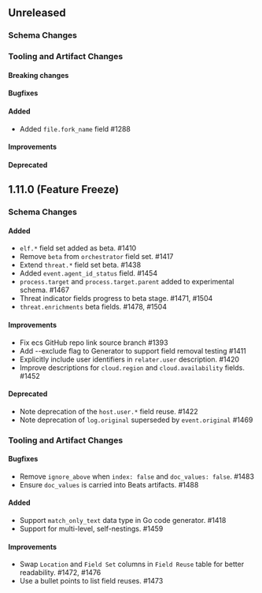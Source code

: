 <!-- When adding an entry to the Changelog:

- Please follow the Keep a Changelog: http://keepachangelog.com/ guidelines.
- Please insert your changelog line ordered by PR ID.
- Make sure you add your entry to the correct section (schema or tooling).

Thanks, you're awesome :-) -->

## Unreleased

### Schema Changes
### Tooling and Artifact Changes

#### Breaking changes

#### Bugfixes

#### Added

* Added `file.fork_name` field #1288

#### Improvements

#### Deprecated

## 1.11.0 (Feature Freeze)

### Schema Changes

#### Added

* `elf.*` field set added as beta. #1410
* Remove `beta` from `orchestrator` field set. #1417
* Extend `threat.*` field set beta. #1438
* Added `event.agent_id_status` field. #1454
* `process.target` and `process.target.parent` added to experimental schema. #1467
* Threat indicator fields progress to beta stage. #1471, #1504
* `threat.enrichments` beta fields. #1478, #1504

#### Improvements

* Fix ecs GitHub repo link source branch #1393
* Add --exclude flag to Generator to support field removal testing #1411
* Explicitly include user identifiers in `relater.user` description. #1420
* Improve descriptions for `cloud.region` and `cloud.availability` fields. #1452

#### Deprecated

* Note deprecation of the `host.user.*` field reuse. #1422
* Note deprecation of `log.original` superseded by `event.original` #1469

### Tooling and Artifact Changes

#### Bugfixes

* Remove `ignore_above` when `index: false` and `doc_values: false`. #1483
* Ensure `doc_values` is carried into Beats artifacts. #1488

#### Added

* Support `match_only_text` data type in Go code generator. #1418
* Support for multi-level, self-nestings. #1459

#### Improvements

* Swap `Location` and `Field Set` columns in `Field Reuse` table for better readability. #1472, #1476
* Use a bullet points to list field reuses. #1473

<!-- All empty sections:

## Unreleased

### Schema Changes
### Tooling and Artifact Changes

#### Breaking changes

#### Bugfixes

#### Added

#### Improvements

#### Deprecated

-->
